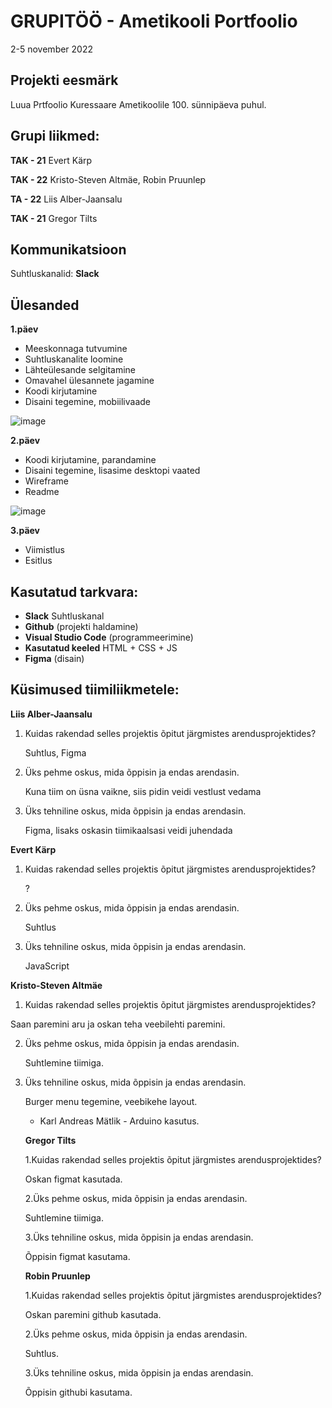 # GRUPITÖÖ - Ametikooli Portfoolio
2-5 november 2022

## Projekti eesmärk
Luua Prtfoolio Kuressaare Ametikoolile 100. sünnipäeva puhul. 

## Grupi liikmed:
**TAK - 21**
Evert Kärp

**TAK - 22**
Kristo-Steven Altmäe, Robin Pruunlep

**TA - 22**
Liis Alber-Jaansalu

**TAK - 21**
Gregor Tilts

## Kommunikatsioon
Suhtluskanalid: 
**Slack**

## Ülesanded
**1.päev**

- Meeskonnaga tutvumine
- Suhtluskanalite loomine
- Lähteülesande selgitamine
- Omavahel ülesannete jagamine
- Koodi kirjutamine
- Disaini tegemine, mobiilivaade

![image](https://github.com/Mannicoon/Ametikool-100/blob/master/visuaal1.jpg)

**2.päev**

- Koodi kirjutamine, parandamine
- Disaini tegemine, lisasime desktopi vaated
- Wireframe
- Readme

![image](https://github.com/Mannicoon/Ametikool-100/blob/master/visuaal2.jpg)

**3.päev**

- Viimistlus
- Esitlus

## Kasutatud tarkvara:
* **Slack** Suhtluskanal 
* **Github** (projekti haldamine)
* **Visual Studio Code** (programmeerimine)
* **Kasutatud keeled** HTML + CSS + JS
* **Figma** (disain)

## Küsimused tiimiliikmetele: 

**Liis Alber-Jaansalu**

1. Kuidas rakendad selles projektis õpitut järgmistes arendusprojektides?

   Suhtlus, Figma

2. Üks pehme oskus, mida õppisin ja endas arendasin.
   
   Kuna tiim on üsna vaikne, siis pidin veidi vestlust vedama

3. Üks tehniline oskus, mida õppisin ja endas arendasin.

   Figma, lisaks oskasin tiimikaalsasi veidi juhendada
   
   
**Evert Kärp**   
   
1. Kuidas rakendad selles projektis õpitut järgmistes arendusprojektides?

   ?

2. Üks pehme oskus, mida õppisin ja endas arendasin.
   
   Suhtlus

3. Üks tehniline oskus, mida õppisin ja endas arendasin.

   JavaScript
   
   
 **Kristo-Steven Altmäe**

 1. Kuidas rakendad selles projektis õpitut järgmistes arendusprojektides?

  Saan paremini aru ja oskan teha veebilehti paremini. 

2. Üks pehme oskus, mida õppisin ja endas arendasin.

   Suhtlemine tiimiga.

3. Üks tehniline oskus, mida õppisin ja endas arendasin.

   Burger menu tegemine, veebikehe layout.   
   
      


   * Karl Andreas Mätlik - Arduino kasutus.
   
   
   **Gregor Tilts**
   
   1.Kuidas rakendad selles projektis õpitut järgmistes arendusprojektides?
   
   Oskan  figmat kasutada.
   
   2.Üks pehme oskus, mida õppisin ja endas arendasin.
   
   Suhtlemine tiimiga.
   
   3.Üks tehniline oskus, mida õppisin ja endas arendasin.
   
   Õppisin figmat kasutama.
   
   **Robin Pruunlep**
   
   1.Kuidas rakendad selles projektis õpitut järgmistes arendusprojektides?
   
   Oskan paremini github kasutada.
   
   2.Üks pehme oskus, mida õppisin ja endas arendasin.
   
   Suhtlus.
   
   3.Üks tehniline oskus, mida õppisin ja endas arendasin.
   
   Õppisin githubi kasutama.
   
